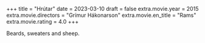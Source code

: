 +++
title = "Hrútar"
date = 2023-03-10
draft = false
extra.movie.year = 2015
extra.movie.directors = "Grímur Hákonarson"
extra.movie.en_title = "Rams"
extra.movie.rating = 4.0
+++

Beards, sweaters and sheep.<!-- more -->